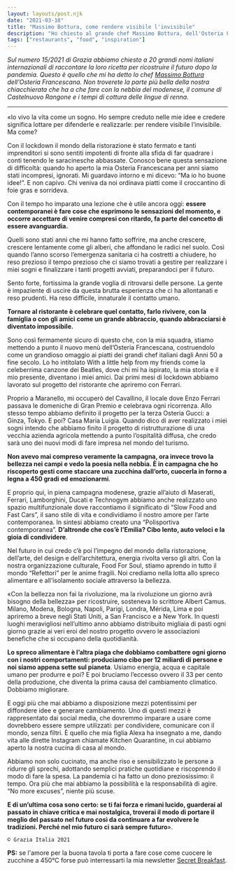 ```yaml
---
layout: layouts/post.njk
date: "2021-03-18"
title: "Massimo Bottura, come rendere visibile l'invisibile"
description: "Ho chiesto al grande chef Massimo Bottura, dell'Osteria Francescana di Modena, come potremo rinascere dopo la pandemia. Questo è ciò che mi ha detto."
tags: ["restaurants", "food", "inspiration"]
---
```


*Sul numero 15/2021 di Grazia abbiamo chiesto a 20 grandi nomi italiani internazionali di raccontare la loro ricetta per ricostruire il futuro dopo la pandemia. 
Questo è quello che mi ha detto lo chef [Massimo Bottura](https://osteriafrancescana.it) dell'Osteria Francescana. Non troverete la parte più bella della nostra chiacchierata che ha a che fare con la nebbia del modenese, il comune di Castelnuovo Rangone e i tempi di cottura delle lingue di renna.*

---

«Io vivo la vita come un sogno. Ho sempre creduto nelle mie idee e credere significa lottare per difenderle e realizzarle: per rendere visibile l’invisibile. Ma come? 

Con il lockdown il mondo della ristorazione è stato fermato e tanti imprenditori si sono sentiti impotenti di fronte alla sfida di far quadrare i conti tenendo le saracinesche abbassate. Conosco bene questa sensazione di difficoltà: quando ho aperto la mia Osteria Francescana per anni siamo stati incompresi, ignorati. Mi guardavo intorno e mi dicevo: “Ma io ho buone idee!”. E non capivo. Chi veniva da noi ordinava piatti come il croccantino di foie gras e sorrideva.

Con il tempo ho imparato una lezione che è utile ancora oggi: **essere contemporanei è fare cose che esprimono le sensazioni del momento, e occorre accettare di venire compresi con ritardo, fa parte del concetto di essere avanguardia.** 

Quelli sono stati anni che mi hanno fatto soffrire, ma anche crescere, crescere lentamente come gli alberi, che affondano le radici nel suolo. Così quando l’anno scorso l’emergenza sanitaria ci ha costretti a chiudere, ho reso prezioso il tempo prezioso che ci siamo trovati a gestire per realizzare i miei sogni e finalizzare i tanti progetti avviati, preparandoci per il futuro.

Sento forte, fortissima la grande voglia di ritrovarsi delle persone. La gente è impaziente di uscire da questa brutta esperienza che ci ha allontanati e reso prudenti. Ha reso difficile, innaturale il contatto umano. 

**Tornare al ristorante è celebrare quel contatto, farlo rivivere, con la famiglia o con gli amici come un grande abbraccio, quando abbracciarsi è diventato impossibile.** 

Sono così fermamente sicuro di questo che, con la mia squadra, stiamo mettendo a punto il nuovo menù dell’Osteria Francescana, costruendolo come un grandioso omaggio ai piatti dei grandi chef italiani dagli Anni 50 a fine secolo. Lo ho intitolato With a little help from my friends come la celeberrima canzone dei Beatles, dove chi mi ha ispirato, la mia storia e il mio presente, diventano i miei amici. Dai primi mesi di lockdown abbiamo lavorato sul progetto del ristorante che apriremo con Ferrari. 

Proprio a Maranello, mi occuperò del Cavallino, il locale dove Enzo Ferrari passava le domeniche di Gran Premio e celebrava ogni ricorrenza. Allo stesso tempo abbiamo definito il progetto per la terza Osteria Gucci: a Ginza, Tokyo. E poi? Casa Maria Luigia. Quando dico di aver realizzato i miei sogni intendo che abbiamo finito il progetto di ristrutturazione di una vecchia azienda agricola mettendo a punto l’ospitalità diffusa, che credo sarà uno dei nuovi modi di fare impresa nel mondo del turismo. 

**Non avevo mai compreso veramente la campagna, ora invece trovo la bellezza nei campi e vedo la poesia nella nebbia. È in campagna che ho riscoperto gesti come staccare una zucchina dall’orto, cuocerla in forno a legna a 450 gradi ed emozionarmi**. 

E proprio qui, in piena campagna modenese, grazie all’aiuto di Maserati, Ferrari, Lamborghini, Ducati e Technogym abbiamo anche realizzato uno spazio multifunzionale dove raccontiamo il significato di “Slow Food and Fast Cars”, il sano stile di vita e condividiamo il nostro amore per l’arte contemporanea. In sintesi abbiamo creato una “Polisportiva contemporanea”. **D’altronde che cos’è l’Emilia? Cibo lento, auto veloci e la gioia di condividere**.

Nel futuro in cui credo c’è poi l’impegno del mondo della ristorazione, dell’arte, del design e dell’architettura, energia rivolta verso gli altri. Con la nostra organizzazione culturale, Food For Soul, stiamo aprendo in tutto il mondo “Refettori” per le anime fragili. Noi crediamo nella lotta allo spreco alimentare e all’isolamento sociale attraverso la bellezza. 

«Con la bellezza non fai la rivoluzione, ma la rivoluzione un giorno avrà bisogno della bellezza» per ricostruire, sosteneva lo scrittore Albert Camus. Milano, Modena, Bologna, Napoli, Parigi, Londra, Mérida, Lima e poi apriremo a breve negli Stati Uniti, a San Francisco e a New York. In questi luoghi meravigliosi nell’ultimo anno abbiamo distribuito migliaia di pasti ogni giorno grazie ai veri eroi del nostro progetto ovvero le associazioni benefiche che si occupano della quotidianità.

**Lo spreco alimentare è l’altra piaga che dobbiamo combattere ogni giorno con i nostri comportamenti: produciamo cibo per 12 miliardi di persone e noi siamo appena sette sul pianeta**. Usiamo energia, acqua e capitale umano per produrre e poi? E poi bruciamo l’eccesso ovvero il 33 per cento della produzione, che diventa la prima causa del cambiamento climatico. Dobbiamo migliorare. 

E oggi più che mai abbiamo a disposizione mezzi potentissimi per diffondere idee e generare cambiamento. Uno di questi mezzi è rappresentato dai social media, che dovremmo imparare a usare come dovrebbero essere sempre utilizzati: per condividere, comunicare con il mondo, senza filtri. È quello che mia figlia Alexa ha insegnato a me, dando vita alle dirette Instagram chiamate Kitchen Quarantine, in cui abbiamo aperto la nostra cucina di casa al mondo. 

Abbiamo non solo cucinato, ma anche riso e sensibilizzato le persone a ridurre gli sprechi, adottando semplici pratiche quotidiane e riscoprendo il modo di fare la spesa. La pandemia ci ha fatto un dono preziosissimo: il tempo. Ora più che mai abbiamo la possibilità e la responsabilità di agire. “No more excuses”, niente più scuse. 

**E di un’ultima cosa sono certo: se ti fai forza e rimani lucido, guarderai al passato in chiave critica e mai nostalgica, troverai il modo di portare il meglio del passato nel futuro così da continuare a far evolvere le tradizioni. Perché nel mio futuro ci sarà sempre futuro**». 

`© Grazia Italia 2021`


**PS:** se l'amore per la buona tavola ti porta a fare cose come cuocere le zucchine a 450°C forse può interressarti la mia newsletter [Secret Breakfast](https://secretbreakfast.com).